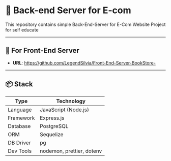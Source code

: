 # 🚀 Back-end Server for E-com

This repository contains simple Back-End-Server for E-Com Website Project for self educate

---

## 🔗 For Front-End Server

- **URL**: https://github.com/LegendSilvia/Front-End-Server-BookStore-

---

## 📦 Stack

| Type      | Technology                |
| --------- | ------------------------- |
| Language  | JavaScript (Node.js)      |
| Framework | Express.js                |
| Database  | PostgreSQL                |
| ORM       | Sequelize                 |
| DB Driver | pg                        |
| Dev Tools | nodemon, prettier, dotenv |

